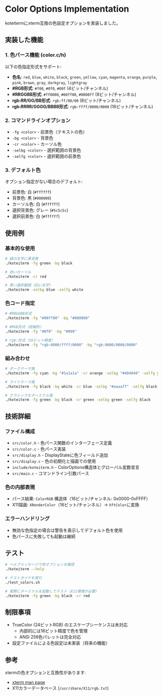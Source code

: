 # Color Options Implementation

koteitermにxterm互換の色設定オプションを実装しました。

## 実装した機能

### 1. 色パース機能 (color.c/h)

以下の色指定形式をサポート:

- **色名**: `red`, `blue`, `white`, `black`, `green`, `yellow`, `cyan`, `magenta`, `orange`, `purple`, `pink`, `brown`, `gray`, `darkgray`, `lightgray`
- **#RGB形式**: `#f00`, `#0f0`, `#00f` (4ビット/チャンネル)
- **#RRGGBB形式**: `#ff0000`, `#00ff00`, `#0000ff` (8ビット/チャンネル)
- **rgb:RR/GG/BB形式**: `rgb:ff/00/00` (8ビット/チャンネル)
- **rgb:RRRR/GGGG/BBBB形式**: `rgb:ffff/0000/0000` (16ビット/チャンネル)

### 2. コマンドラインオプション

- `-fg <color>` - 前景色（テキストの色）
- `-bg <color>` - 背景色
- `-cr <color>` - カーソル色
- `-selbg <color>` - 選択範囲の背景色
- `-selfg <color>` - 選択範囲の前景色

### 3. デフォルト色

オプション指定がない場合のデフォルト:

- 前景色: 白 (`#ffffff`)
- 背景色: 黒 (`#000000`)
- カーソル色: 白 (`#ffffff`)
- 選択背景色: グレー (`#5c5c5c`)
- 選択前景色: 白 (`#ffffff`)

## 使用例

### 基本的な使用

```bash
# 緑の文字に黒背景
./koteiterm -fg green -bg black

# 赤いカーソル
./koteiterm -cr red

# 青い選択範囲（白い文字）
./koteiterm -selbg blue -selfg white
```

### 色コード指定

```bash
# #RRGGBB形式
./koteiterm -fg "#00ff00" -bg "#000000"

# #RGB形式（短縮形）
./koteiterm -fg "#0f0" -bg "#000"

# rgb:形式（16ビット精度）
./koteiterm -fg "rgb:0000/ffff/0000" -bg "rgb:0000/0000/0000"
```

### 組み合わせ

```bash
# ダークテーマ風
./koteiterm -fg cyan -bg "#1a1a1a" -cr orange -selbg "#404040" -selfg yellow

# ライトテーマ風
./koteiterm -fg black -bg white -cr blue -selbg "#aaaaff" -selfg black

# クラシックなターミナル風
./koteiterm -fg green -bg black -cr green -selbg green -selfg black
```

## 技術詳細

### ファイル構成

- `src/color.h` - 色パース関数のインターフェース定義
- `src/color.c` - 色パース実装
- `src/display.h` - DisplayStateに色フィールド追加
- `src/display.c` - 色の初期化と描画での使用
- `include/koteiterm.h` - ColorOptions構造体とグローバル変数宣言
- `src/main.c` - コマンドライン引数パース

### 色の内部表現

- パース結果: `ColorRGB` 構造体（16ビット/チャンネル: 0x0000-0xFFFF）
- X11描画: `XRenderColor`（16ビット/チャンネル）→ `XftColor`に変換

### エラーハンドリング

- 無効な色指定の場合は警告を表示してデフォルト色を使用
- 色パースに失敗しても起動は継続

## テスト

```bash
# ヘルプメッセージで色オプションを確認
./koteiterm --help

# テストガイドを実行
./test_colors.sh

# 実際にターミナルを起動してテスト（X11環境が必要）
./koteiterm -fg green -bg black -cr red
```

## 制限事項

- TrueColor (24ビットRGB) のエスケープシーケンスは未対応
  - 内部的には16ビット精度で色を管理
  - ANSI 256色パレットは完全対応
- 設定ファイルによる色設定は未実装（将来の機能）

## 参考

xtermの色オプションと互換性があります:

- [xterm man page](https://invisible-island.net/xterm/manpage/xterm.html)
- X11カラーデータベース (`/usr/share/X11/rgb.txt`)
